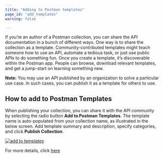 ```yaml
---
title: "Adding to Postman templates"
page_id: "add_templates"
warning: false

---
```


If you’re an author of a Postman collection, you can share the API documentation in a bunch of different ways. One way is to share the collection as a template. Community-contributed templates might teach someone how to use an API, automate a tedious task, or just use public APIs to do something fun. Once you create a template, it’s discoverable within the Postman app. People can browse, download relevant templates, and get a jump-start on learning something new.

**Note:** You may use an API published by an organization to solve a particular use case. In such cases, you can publish it as a template for others to use.

## How to add to Postman Templates

When publishing your collection, you can share it with the API community by selecting the radio button **Add to Postman Templates**. The template name is auto-populated from your collection name, as illustrated in the below screen. Add template summary and description, specify categories, and click **Publish Collection**.  

[![add to templates](https://s3.amazonaws.com/postman-static-getpostman-com/postman-docs/Add+To+Postman+Templates.png)](https://s3.amazonaws.com/postman-static-getpostman-com/postman-docs/Add+To+Postman+Templates.png)

For more details, click [here](https://learning.getpostman.com/docs/postman/api_documentation/publishing_public_docs/)
